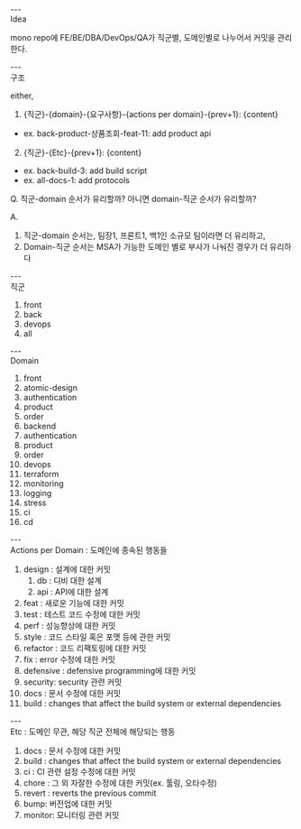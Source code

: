 ---\
Idea

mono repo에 FE/BE/DBA/DevOps/QA가 직군별, 도메인별로 나누어서 커밋을 관리한다.

---\
구조

either,
1. {직군}-{domain}-{요구사항}-{actions per domain}-{prev+1}: {content}
  - ex. back-product-상품조회-feat-11: add product api
2. {직군}-{Etc}-{prev+1}: {content}
  - ex. back-build-3: add build script
  - ex. all-docs-1: add protocols

Q. 직군-domain 순서가 유리할까? 아니면 domain-직군 순서가 유리할까?

A. 
1. 직군-domain 순서는, 팀장1, 프론트1, 백1인 소규모 팀이라면 더 유리하고, 
2. Domain-직군 순서는 MSA가 가능한 도메인 별로 부사가 나눠진 경우가 더 유리하다


---\
직군

1. front
2. back
3. devops
4. all

---\
Domain

1. front
  1. atomic-design
  2. authentication
  3. product
  4. order
2. backend
  1. authentication
  2. product
  3. order
3. devops
  1. terraform
  2. monitoring
  3. logging
  4. stress
  5. ci
  6. cd


---\
Actions per Domain
: 도메인에 종속된 행동들

1. design : 설계에 대한 커밋
   1. db : 디비 대한 설계
   2. api : API에 대한 설계
2. feat : 새로운 기능에 대한 커밋
3. test : 테스트 코드 수정에 대한 커밋
4. perf : 성능향상에 대한 커밋
5. style : 코드 스타일 혹은 포맷 등에 관한 커밋
6. refactor : 코드 리팩토링에 대한 커밋
7. fix : error 수정에 대한 커밋
8. defensive : defensive programming에 대한 커밋
9. security: security 관련 커밋
10. docs : 문서 수정에 대한 커밋
11. build : changes that affect the build system or external dependencies

---\
Etc
: 도메인 무관, 해당 직군 전체에 해당되는 행동

1. docs : 문서 수정에 대한 커밋
2. build : changes that affect the build system or external dependencies
3. ci : CI 관련 설정 수정에 대한 커밋
4. chore : 그 외 자잘한 수정에 대한 커밋(ex. 툴링, 오타수정)
5. revert : reverts the previous commit
6. bump: 버전업에 대한 커밋
7. monitor: 모니터링 관련 커밋